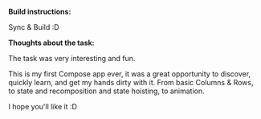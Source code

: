 __Build instructions:__

Sync & Build :D

__Thoughts about the task:__ 

The task was very interesting and fun.

This is my first Compose app ever, it was a great opportunity to discover, quickly learn, and get my hands dirty with it. From basic Columns & Rows, to state and recomposition and state hoisting, to animation.

I hope you'll like it :D
